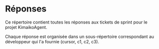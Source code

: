 # Réponses

Ce répertoire contient toutes les réponses aux tickets de sprint pour le projet KimaikoAgent.

Chaque réponse est organisée dans un sous-répertoire correspondant au développeur qui l'a fournie (cursor, c1, c2, c3).